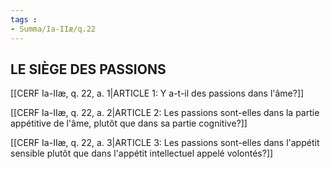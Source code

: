 ```yaml
---
tags : 
- Summa/Ia-IIæ/q.22
---
```


## LE SIÈGE DES PASSIONS

[[CERF Ia-IIæ, q. 22, a. 1|ARTICLE 1: Y a-t-il des passions dans l'âme?]]

[[CERF Ia-IIæ, q. 22, a. 2|ARTICLE 2: Les passions sont-elles dans la partie appétitive de l'âme, plutôt que dans sa partie cognitive?]]

[[CERF Ia-IIæ, q. 22, a. 3|ARTICLE 3: Les passions sont-elles dans l'appétit sensible plutôt que dans l'appétit intellectuel appelé volontés?]]

